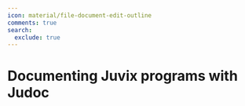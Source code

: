 ```yaml
---
icon: material/file-document-edit-outline
comments: true
search:
  exclude: true
---
```


# Documenting Juvix programs with Judoc
